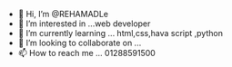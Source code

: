 - 👋 Hi, I’m @REHAMADLe
- 👀 I’m interested in ...web developer
- 🌱 I’m currently learning ... html,css,hava script ,python
- 💞️ I’m looking to collaborate on ...
- 📫 How to reach me ... 01288591500

<!---
REHAMADLe/REHAMADLe is a ✨ special ✨ repository because its `README.md` (this file) appears on your GitHub profile.
You can click the Preview link to take a look at your changes.
--->

